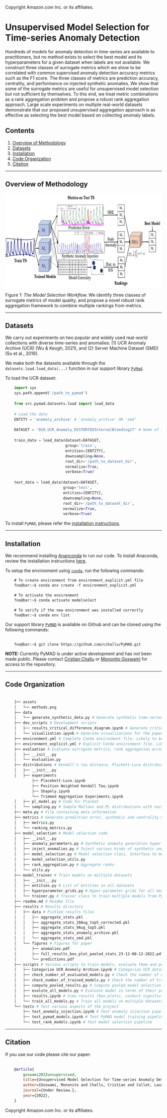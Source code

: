 Copyright Amazon.com Inc. or its affiliates.

# Unsupervised Model Selection for Time-series Anomaly Detection

Hundreds of models for anomaly detection in time-series are available to practitioners, but no method exists to select the best model and its hyperparameters for a given dataset when labels are not available. We construct three classes of surrogate metrics which we show to be correlated with common supervised anomaly detection accuracy metrics such as the F1 score. 
The three classes of metrics are prediction accuracy, centrality, and performance on injected synthetic anomalies. We show that some of the surrogate metrics are useful for unsupervised model selection but not sufficient by themselves. To this end, we treat metric combinations as a rank aggregation problem and propose a robust rank aggregation approach. Large scale experiments on multiple real-world datasets demonstrate that our proposed unsupervised aggregation approach is as effective as selecting the best model based on collecting anomaly labels.

## Contents

1. [Overview of Methodology](#methodology) 
2. [Datasets](#datasets)
3. [Installation](#installation)
4. [Code Organization](#code)
5. [Citation](#citation)
----

<a id="methodology"></a>
## Overview of Methodology 

<p align="center">
<img height ="300px" src="assets/methods.png">
</p>

Figure 1: *The Model Selection Workflow.* We identify three classes of surrogate metrics of model quality, and propose a novel robust rank aggregation framework to combine multiple rankings from metrics. 

----

<a id="datasets"></a>
## Datasets

We carry out experiments on two popular and widely used real-world collections with diverse time-series and anomalies: (1) UCR Anomaly Archive (UCR) (Wu & Keogh, 2021), and (2) Server Machine Dataset (SMD) (Su et al., 2019). 

We make both the datasets available through the `datasets.load.load_data(...)` function in our support library [`PyMad`](https://github.com/cchallu/PyMAD). 

To load the UCR dataset: 

```python
    import sys
    sys.path.append('/path_to_pymad')
    
    from src.pymad.datasets.load import load_data

    # Load the data
    ENTITY = 'anomaly_archive' # 'anomaly_archive' OR 'smd' 
    
    DATASET = '028_UCR_Anomaly_DISTORTEDInternalBleeding17' # Name of timeseries in UCR or machine in SMD
    
    train_data = load_data(dataset=DATASET, 
                           group='train', 
                           entities=[ENTITY], 
                           downsampling=None, 
                           root_dir='/path_to_dataset_dir', 
                           normalize=True, 
                           verbose=True)
    
    test_data = load_data(dataset=DATASET, 
                          group='test', 
                          entities=[ENTITY], 
                          downsampling=None, 
                          root_dir='/path_to_dataset_dir', 
                          normalize=True, 
                          verbose=True)

```

To install `PyMAD`, please refer the [installation instructions](#installation). 


----

<a id="installation"></a>
## Installation

We recommend installing [Ananconda](https://conda.io/projects/conda/en/latest/index.html) to run our code. To install Anaconda, review the installation instructions [here](https://docs.anaconda.com/anaconda/install/). 

To setup the environment using [`conda`](https://conda.io/projects/conda/en/latest/index.html), run the following commands:

```console
    # To create environment from environment_explicit.yml file
    foo@bar:~$ conda env create -f environment_explicit.yml
    
    # To activate the environment
    foo@bar:~$ conda activate modelselect 
    
    # To verify if the new environment was installed correctly
    foo@bar:~$ conda env list 

```

Our support library [`PyMAD`](https://github.com/cchallu/PyMAD) is available on Github and can be cloned using the following commands: 

```console

    foo@bar:~$ git clone https://github.com/cchallu/PyMAD.git

```

**NOTE:** Currently PyMAD is under active development and has not been made public. Please contact <a href="mailto:cchallu@andrew.cmu.edu">Cristian Challu</a> or <a href="mailto:mgoswami@andrew.cmu.edu">Mononito Goswami</a> for access to the repository.

----

<a id="code"></a>
## Code Organization

```bash

    ├── assets 
    │   └── methods.png
    ├── data
    │   └── generate_synthetic_data.py # Generate synthetic time-series
    ├── dev_scripts # Development scripts 
    │   ├── results_critical_difference_diagram.ipynb # Generate critical difference diagrams. Currently not used in the paper. 
    │   └── visualization.ipynb # Generate visualizations for the paper
    ├── environment.yml # Complete Conda environment file. Likely to be incompatible across platforms. 
    ├── environment_explicit.yml # Explicit Conda environment file. Likely to be compatible across platforms. 
    ├── evaluation # Evaluate surrogate metrics, rank aggregation across datasets
    │   ├── __init__.py
    │   └── evaluation.py 
    ├── distributions # Kendall's tau distance, Plackett-Luce distribution, synthetic data experiments
    │   ├── __init__.py
    │   ├── experiments
            ├── Placekett-Luce.ipynb 
            ├── Position Weighted Kendall Tau.ipynb
            ├── Shapely.ipynb
            └── Trimmed Aggregation Experiments.ipynb
    │   ├── pl_model.py # Code for Placket
    │   └── sampling.py # Sample Mallows and PL distributions with noise
    ├── meta.py # File containing meta information 
    ├── metrics # Generate prediction error, synthetic and centrality metrics. Also includes code to evaluate ranking algorithms. 
    │   ├── metrics.py
    │   └── ranking_metrics.py
    ├── model_selection # Model selection code
    │   ├── __init__.py
    │   ├── anomaly_parameters.py # Synthetic anomaly generation hyper-parameters
    │   ├── inject_anomalies.py # Inject various kinds of synthetic anomalies
    │   ├── model_selection.py # Model selection class. Interface to model selection capablities.
    │   ├── model_selection_utils.py 
    │   ├── rank_aggregation.py # Aggregate ranks
    │   └── utils.py
    ├── model_trainer # Train models on multiple datasets
    │   ├── __init__.py
    │   ├── entities.py # List of entities in all datasets
    │   ├── hyperparameter_grids.py # Hyper-parameter grids for all models to be trained
    │   └── trainer.py # Trainer class to train multiple models from PyMAD
    ├── readme.md # Readme file
    ├── results # Results directory
    │   ├── data # Pickled results files
    │   │   ├── aggregate_stats.pkl
    │   │   ├── aggregate_stats_10Aug_top5_corrected.pkl
    │   │   ├── aggregate_stats_9Aug_top5.pkl
    │   │   ├── aggregate_stats_anomaly_archive.pkl
    │   │   └── aggregate_stats_smd.pkl
    │   └── figures # Figures for paper
    │       ├── anomalies.pdf
    │       ├── full_results_box_plot_pooled_stats_23-12-08-12-2022.pdf
    │       └── predictions.pdf
    ├── scripts # Various scripts to train models, evaluate them and perform model selection on all datasets etc. 
    │   ├── Categorize UCR Anomaly Archive.ipynb # Categorize UCR datasets
    │   ├── check_number_of_evaluated_models.py # Check the number of evaluated models
    │   ├── check_number_of_trained_models.py # Check the number of trained models
    │   ├── compute_pooled_results.py # Compute pooled model selection results of all surrogate metrics & model selection strategies
    │   ├── evalute_all_models.py # Evaluate model in terms of their prediction error, model centrality and performanc on synthetically injected anomalies
    │   ├── results.ipynb # View results (box-plots), conduct significance testing and create tables for paper
    │   └── train_all_models.py # Train all models on multiple datasets
    └── tests # Test various aspects of the project
        ├── test_anomaly_injection.ipynb # Test anomaly injection pipeline
        ├── test_pymad_models.ipynb # Test PyMAD model training pipeline
        └── test_rank_models.ipynb # Test model selection pipeline

```

----
<a id="citation"></a>
## Citation

If you use our code please cite our paper: 

```bibtex

    @article{
        goswami2022unsupervised,
        title={Unsupervised Model Selection for Time-series Anomaly Detection},
        author={Goswami, Mononito and Challu, Cristian and Callot, Laurent and Minorics, Lenon and Kan, Andrey},
        journal={Under Review.},
        year={2022},
    }

```

Copyright Amazon.com Inc. or its affiliates.
